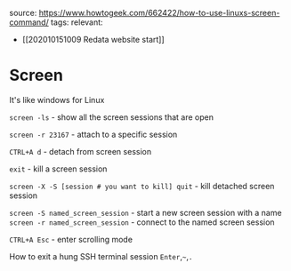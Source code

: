 source: https://www.howtogeek.com/662422/how-to-use-linuxs-screen-command/
tags: 
relevant: 
- [[202010151009 Redata website start]]

# Screen

It's like windows for Linux

`screen -ls` - show all the screen sessions that are open

`screen -r 23167` - attach to a specific session

`CTRL+A d` - detach from screen session

`exit` - kill a screen session

`screen -X -S [session # you want to kill] quit` - kill detached screen session

`screen -S named_screen_session` - start a new screen session with a name
`screen -r named_screen_session` - connect to the named screen session

`CTRL+A Esc` - enter scrolling mode


How to exit a hung SSH terminal session
`Enter`,`~`,`.`

